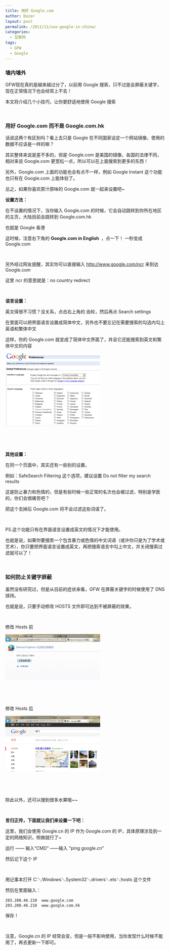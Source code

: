 ```yaml
---
title: 用好 Google.com
author: Dozer
layout: post
permalink: /2011/11/use-google-in-china/
categories:
  - 互联网
tags:
  - GFW
  - Google
---
```


### 墙内墙外

GFW现在真的是越来越过分了，以前用 Google 搜索，只不过是会屏蔽关键字，现在正常情况下也会经常上不去！

本文将介绍几个小技巧，让你更舒适地使用 Google 搜索

&nbsp;

### 用好 Google.com 而不是 Google.com.hk

话说这两个有区别吗？看上去只是 Google 在不同国家设定一个网站镜像，使用的数据不应该是一样的嘛？

其实整体来说是差不多的，但是 Google.com 是美国的镜像，各国的法律不同，相对来说 Google.com 更宽松一点，所以可以在上面搜索到更多的东西！

另外，Google.com 上面的功能也会有点不一样，例如 Google Instant 这个功能也只有在 Google.com 上能体验了。

总之，如果你喜欢原汁原味的 Google.com 就一起来设置吧~

<!--more-->

**设置方法：**

在不设置的情况下，当你输入 Google.com 的时候，它会自动跳转到你所在地区的主页，大陆目前会跳转到 Google.com.hk

也就是 Google 香港

这时候，注意右下角的 **<span class="Apple-style-span" style="line-height: normal;">Google.com in English </span>** ，点一下！ 一秒变成 Google.com

&nbsp;

另外经过网友提醒，其实你可以直接输入 http://www.google.com/ncr 来到达 Google.com

这里 ncr 的意思就是：no country redirect

&nbsp;

**语言设置：**

英文得很不习惯？没关系，点击右上角的 齿轮，然后再点 Search settings

在里面可以把界面语言设置成简体中文，另外也不要忘记在需要搜索的勾选内勾上英语和繁体中文

这样，你的 Google.com 就变成了简体中文界面了，并且它还能搜索到英文和繁体中文的内容

[<img class="alignnone size-medium wp-image-492" title="google_1" alt="google_1" src="/uploads/2011/11/google_1-300x230.png" width="300" height="230" />][1]

&nbsp;

&nbsp;

**其他设置：**

在同一个页面中，其实还有一些别的设置，

例如：SafeSearch Filtering 这个选项，建议设置 Do not filter my search results

这是防止暴力和色情的，但是有些时候一些正常的名次也会被过滤，特别是学医的，你们会很痛苦吧？

把这个去掉后 Google.com 将不会过滤这些词语了。

&nbsp;

PS.这个功能只有在界面语言设置成英文的情况下才能使用。

也就是说，如果你要搜索一个包含暴力或色情的中文词语（或许你只是为了学术或艺术），你只要把界面语言设置成英文，再把搜索语言中勾上中文，并关闭搜索过滤就可以了！

&nbsp;

### 如何防止关键字屏蔽

虽然没有研究过，但是从目前的症状来看，GFW 在屏蔽关键字的时候使用了 DNS 挟持。

也就是说，只要手动修改 HOSTS 文件即可达到不被屏蔽的效果。

&nbsp;

修改 Hosts 前

[<img class="alignnone size-medium wp-image-493" title="google_3" alt="google_3" src="/uploads/2011/11/google_3-300x145.png" width="300" height="145" />][2]

&nbsp;

&nbsp;

修改 Hosts 后

[<img class="alignnone size-medium wp-image-494" title="google_2" alt="google_2" src="/uploads/2011/11/google_2-300x176.png" width="300" height="176" />][3]

&nbsp;

&nbsp;

除此以外，还可以搜到很多水果哦~~

&nbsp;

**言归正传，下面就让我们来设置一下吧：**

这里，我们会使用 Google.cn 的 IP 作为 Google.com 的 IP，具体原理涉及到一定的网络知识，照做就行了~

运行 —— 输入“CMD” ——输入 “ping google.cn”

然后记下这个 IP

&nbsp;

用记事本打开 C:＼Windows＼System32＼drivers＼ets＼hosts 这个文件

然后在里面输入：

    203.208.46.210	www.google.com
    203.208.46.210	www.google.com.hk

保存！

&nbsp;

注意，Google.cn 的 IP 经常会变，但是一般不影响使用，当你发现什么时候不能用了，再去更新一下即可。

 [1]: /uploads/2011/11/google_1.png
 [2]: /uploads/2011/11/google_3.png
 [3]: /uploads/2011/11/google_2.png

